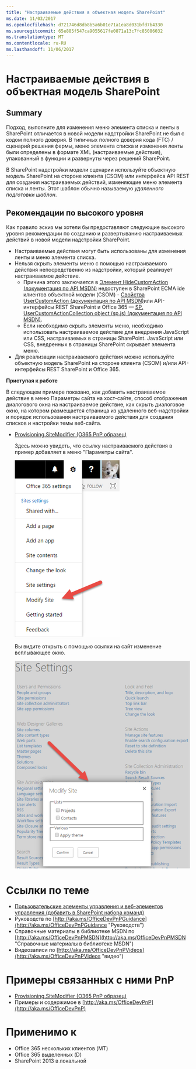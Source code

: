 ```yaml
---
title: "Настраиваемые действия в объектная модель SharePoint"
ms.date: 11/03/2017
ms.openlocfilehash: d721746d8db8b5a6b01e71a1ea8d031bfd7b4330
ms.sourcegitcommit: 65e885f547ca9055617fe0871a13c7fc85086032
ms.translationtype: MT
ms.contentlocale: ru-RU
ms.lasthandoff: 11/06/2017
---
```

<a name="custom-actions-in-the-sharepoint-add-in-model"></a>Настраиваемые действия в объектная модель SharePoint
=============================================

<a name="summary"></a>Summary
-------

Подход, выполните для изменения меню элемента списка и ленты в SharePoint отличается в новой модели надстройки SharePoint не был с кодом полного доверия. В типичных полного доверия кода (FTC) / сценарий решения фермы, меню элемента списка и изменения ленты были определены в формате XML (настраиваемые действия), упакованный в функции и развернуты через решений SharePoint.

В SharePoint надстройки модели сценарии используйте объектную модель SharePoint на стороне клиента (CSOM) или интерфейса API REST для создания настраиваемых действий, изменяющие меню элемента списка и ленты. Этот шаблон обычно называемую *удаленного подготовки шаблон*.

<a name="high-level-guidelines"></a>Рекомендации по высокого уровня
---------------------

Как правило эскиз мы хотели бы предоставляют следующие высокого уровня рекомендации по созданию и развертыванию настраиваемых действий в новой модели надстройки SharePoint.

- Настраиваемые действия могут быть использованы для изменения ленты и меню элемента списка.
- Нельзя скрыть элементы меню с помощью настраиваемого действия непосредственно из надстройки, который реализует настраиваемое действие.
    + Причина этого заключается в [Элемент HideCustomAction (документация по API MSDN)](https://msdn.microsoft.com/en-us/library/office/ms414790.aspx) недоступен в SharePoint ECMA ide клиентов объектной модели (CSOM) - [Свойства UserCustomAction (документация по API MSDN)](https://msdn.microsoft.com/en-us/library/microsoft.sharepoint.client.usercustomaction_properties.aspx)или API-интерфейсы REST SharePoint и Office 365 — [SP. UserCustomActionCollection object (sp.js) (документация по API MSDN)](https://msdn.microsoft.com/en-us/library/office/jj247124.aspx).
    + Если необходимо скрыть элементы меню, необходимо использовать настраиваемое действие для внедрения JavaScript или CSS, настраиваемых в страницы SharePoint. JavaScript или CSS, внедренных в страницы SharePoint скрывает элемента меню.
- Для реализации настраиваемого действия можно используйте объектную модель SharePoint на стороне клиента (CSOM) и/или API-интерфейсы REST SharePoint и Office 365.

**Приступая к работе**

В следующем примере показано, как добавить настраиваемое действие в меню Параметры сайта на хост-сайте, способ отображения диалогового окна на настраиваемое действие, как скрыть диалоговое окно, на котором размещается страница из удаленного веб-надстройки и порядок использования настраиваемого действия для создания списков и настройки темы веб-сайта.

- [Provisioning.SiteModifier (O365 PnP образец)](https://github.com/SharePoint/PnP/tree/master/Samples/Provisioning.SiteModifier)

    Здесь можно увидеть, что ссылку настраиваемого действия в пример добавляет в меню "Параметры сайта".
    
    ![В меню Параметры Office 365 отображается с пункта меню Изменение сайтов с выделением.](media/Recipes/CustomActions/Custom-Action-In-Site-Settings.png)
    
    Вы видите открыть с помощью ссылки на сайт изменение всплывающее окно.
    
    ![Всплывающее окно Изменение сайта отображается с группой флажок с именем списки, который содержит два флажка, проекты и контактов. Ниже списков является группу флажок с именем различных которых содержит поле с именем Применение темы. Внизу две кнопки с именем подтверждение и Отмена.](media/Recipes/CustomActions/Custom-Action-Popup-Menu.png)

<a name="related-links"></a>Ссылки по теме
=============

- [Пользовательские элементы управления и веб-элементов управления (добавить в SharePoint набора команд)](user-controls-and-web-controls-sharepoint-add-in.md)
- Руководств по [http://aka.ms/OfficeDevPnPGuidance](http://aka.ms/OfficeDevPnPGuidance "Руководств")
- Справочные материалы в библиотеке MSDN по [http://aka.ms/OfficeDevPnPMSDN](http://aka.ms/OfficeDevPnPMSDN "Справочные материалы в библиотеке MSDN")
- Видеозаписи по [http://aka.ms/OfficeDevPnPVideos](http://aka.ms/OfficeDevPnPVideos "видео")

<a name="related-pnp-samples"></a>Примеры связанных с ними PnP
===================

- [Provisioning.SiteModifier (O365 PnP образец)](https://github.com/SharePoint/PnP/tree/master/Samples/Provisioning.SiteModifier)
- Примеры и содержимое в [http://aka.ms/OfficeDevPnP](http://aka.ms/OfficeDevPnP)

<a name="applies-to"></a>Применимо к
==========
- Office 365 нескольких клиентов (MT)
- Office 365 выделенных (D)
- SharePoint 2013 в локальной
